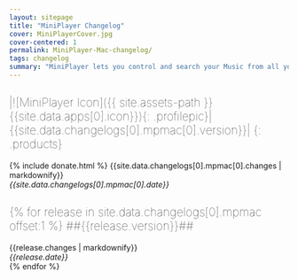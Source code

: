 ```yaml
---
layout: sitepage
title: "MiniPlayer Changelog"
cover: MiniPlayerCover.jpg
cover-centered: 1
permalink: MiniPlayer-Mac-changelog/
tags: changelog
summary: "MiniPlayer lets you control and search your Music from all your favorite services. You will love to listen your Music thanks to its simple and beautiful Design."
---
```


<style>
h2{
font-weight:100 !important;
}
</style>

|![MiniPlayer Icon]({{ site.assets-path }}{{site.data.apps[0].icon}}){: .profilepic}|{{site.data.changelogs[0].mpmac[0].version}}|
{: .products}
---------------
{% include donate.html %}
{{site.data.changelogs[0].mpmac[0].changes | markdownify}}  
*{{site.data.changelogs[0].mpmac[0].date}}*  


{% for release in site.data.changelogs[0].mpmac offset:1 %}
##{{release.version}}##
---------------
{{release.changes | markdownify}}  
*{{release.date}}*  
{% endfor %}